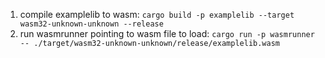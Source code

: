 1. compile examplelib to wasm: `cargo build -p examplelib --target wasm32-unknown-unknown --release`
2. run wasmrunner pointing to wasm file to load: `cargo run -p wasmrunner -- ./target/wasm32-unknown-unknown/release/examplelib.wasm`

